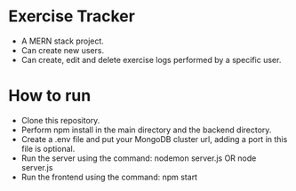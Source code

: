 # Exercise Tracker
- A MERN stack project.
- Can create new users.
- Can create, edit and delete exercise logs performed by a specific user.

# How to run
- Clone this repository.
- Perform npm install in the main directory and the backend directory.
- Create a .env file and put your MongoDB cluster url, adding a port in this file is optional.
- Run the server using the command: nodemon server.js OR node server.js
- Run the frontend using the command: npm start

